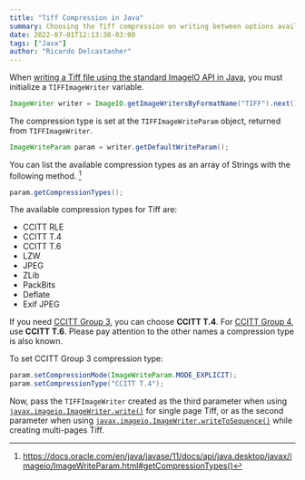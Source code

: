 ```yaml
---
title: "Tiff Compression in Java"
summary: Choosing the Tiff compression on writing between options available in Java.
date: 2022-07-01T12:13:38-03:00
tags: ["Java"]
author: "Ricardo Delcastanher"
---
```


When [writing a Tiff file using the standard ImageIO API in Java](/posts/convert-pdf-to-tiff-in-java-with-apache-pdfbox/#convert-a-multi-page-pdf-into-a-multi-page-tiff), you must initialize a `TIFFImageWriter` variable.

```Java
ImageWriter writer = ImageIO.getImageWritersByFormatName("TIFF").next();
```

The compression type is set at the `TIFFImageWriteParam` object,  returned from `TIFFImageWriter`.

```Java
ImageWriteParam param = writer.getDefaultWriteParam();
```

You can list the available compression types as an array of Strings with the following method. [^1]

[^1]: https://docs.oracle.com/en/java/javase/11/docs/api/java.desktop/javax/imageio/ImageWriteParam.html#getCompressionTypes()

```Java
param.getCompressionTypes();
```

The available compression types for Tiff are:
-   CCITT RLE
-   CCITT T.4
-   CCITT T.6
-   LZW
-   JPEG
-   ZLib
-   PackBits
-   Deflate
-   Exif JPEG

If you need [CCITT Group 3](http://fileformats.archiveteam.org/wiki/CCITT_Group_3), you can choose **CCITT T.4**. For [CCITT Group 4](http://fileformats.archiveteam.org/wiki/CCITT_Group_4), use **CCITT T.6**. Please pay attention to the other names a compression type is also known.

To set CCITT Group 3 compression type:

```Java
param.setCompressionMode(ImageWriteParam.MODE_EXPLICIT);
param.setCompressionType("CCITT T.4");
```

Now, pass the `TIFFImageWriter` created as the third parameter when using [`javax.imageio.ImageWriter.write()`](https://docs.oracle.com/en/java/javase/11/docs/api/java.desktop/javax/imageio/ImageWriter.html#write(javax.imageio.metadata.IIOMetadata,javax.imageio.IIOImage,javax.imageio.ImageWriteParam)) for single page Tiff, or as the second parameter when using [`javax.imageio.ImageWriter.writeToSequence()`](https://docs.oracle.com/en/java/javase/11/docs/api/java.desktop/javax/imageio/ImageWriter.html#writeToSequence(javax.imageio.IIOImage,javax.imageio.ImageWriteParam)) while creating multi-pages Tiff.